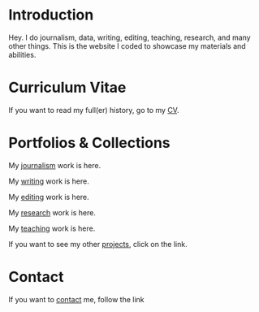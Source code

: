 # Introduction

Hey. I do journalism, data, writing, editing, teaching, research, and many other things. This is the website I coded to showcase my materials and abilities.

# Curriculum Vitae

If you want to read my full(er) history, go to my [CV](./curriculum-vitae.html).

# Portfolios & Collections

My [journalism](./journalism.html) work is here.

My [writing](./writing.html) work is here.

My [editing](./editing.html) work is here.

My [research](./research.html) work is here.

My [teaching](./teaching.html) work is here.

If you want to see my other [projects](./project.html), click on the link.

# Contact

If you want to [contact](./contact.html) me, follow the link

